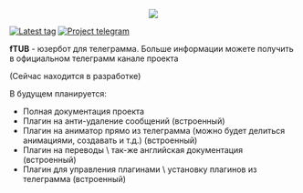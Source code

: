 <p align="center">
  <img src="https://github.com/ftdot/ftdot/raw/main/imgs/ftub-iicon.png" />
</p>

[![Latest tag](https://img.shields.io/github/v/tag/ftdot/ftub?label=TAG&style=for-the-badge)](https://github.com/ftdot/ftub/releases/tag/b1.1)
[![Project telegram](https://badgen.net/badge/icon/telegram?icon=telegram&label=fTUB%20channel&style=for-the-badge&scale=1.3)](https://t.me/ftub_dev)

**fTUB** - юзербот для телеграмма.
Больше информации можете получить в официальном телеграмм канале проекта

(Сейчас находится в разработке)

В будущем планируется:
* Полная документация проекта
* Плагин на анти-удаление сообщений (встроенный)
* Плагин на аниматор прямо из телеграмма (можно будет делиться анимациями, создавать и т.д.) (встроенный)
* Плагин на переводы \ так-же английская документация (встроенный)
* Плагин для управления плагинами \ установку плагинов из телеграмма (встроенный)
